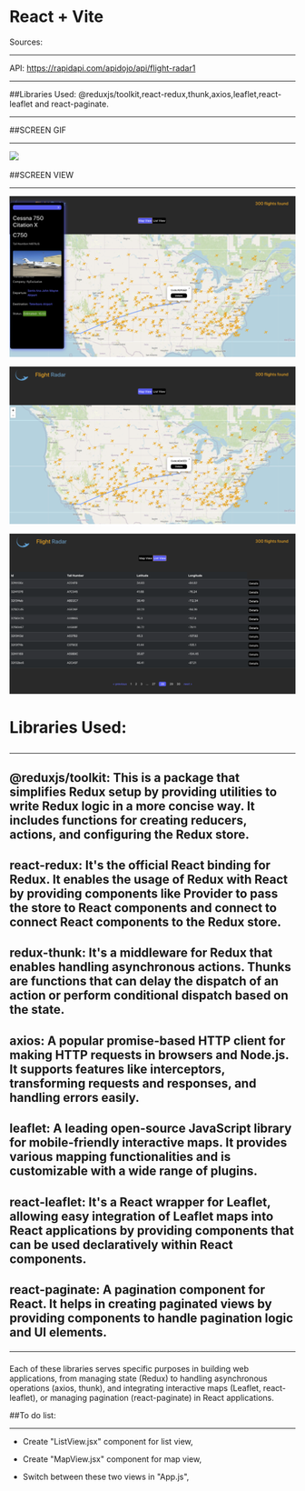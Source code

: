 # React + Vite

Sources: <hr>

API: https://rapidapi.com/apidojo/api/flight-radar1<hr>

##Libraries Used: @reduxjs/toolkit,react-redux,thunk,axios,leaflet,react-leaflet and react-paginate.<hr>

##SCREEN GIF <hr>

![](/public/images/flight.gif)


##SCREEN VIEW <hr>

![](/public/images/fradar1.png)

![](/public/images/fradar2.png)

![](/public/images/fradar3.png)


# Libraries Used:<hr>

## @reduxjs/toolkit: This is a package that simplifies Redux setup by providing utilities to write Redux logic in a more concise way. It includes functions for creating reducers, actions, and configuring the Redux store.


## react-redux: It's the official React binding for Redux. It enables the usage of Redux with React by providing components like Provider to pass the store to React components and connect to connect React components to the Redux store.


## redux-thunk: It's a middleware for Redux that enables handling asynchronous actions. Thunks are functions that can delay the dispatch of an action or perform conditional dispatch based on the state.


## axios: A popular promise-based HTTP client for making HTTP requests in browsers and Node.js. It supports features like interceptors, transforming requests and responses, and handling errors easily.

## leaflet: A leading open-source JavaScript library for mobile-friendly interactive maps. It provides various mapping functionalities and is customizable with a wide range of plugins.

## react-leaflet: It's a React wrapper for Leaflet, allowing easy integration of Leaflet maps into React applications by providing components that can be used declaratively within React components.

## react-paginate: A pagination component for React. It helps in creating paginated views by providing components to handle pagination logic and UI elements.<hr>

Each of these libraries serves specific purposes in building web applications, from managing state (Redux) to handling asynchronous operations (axios, thunk), and integrating interactive maps (Leaflet, react-leaflet), or managing pagination (react-paginate) in React applications.

<!-- # The bottom left latitude and longitude of the bounding box : 32.174446, -116.323115 
# The top right latitude and longitude of the bounding box : 52.614689, -56.699125 -->

##To do list:<hr>

- Create "ListView.jsx" component for list view,

- Create "MapView.jsx" component for map view,

- Switch between these two views in "App.js",

